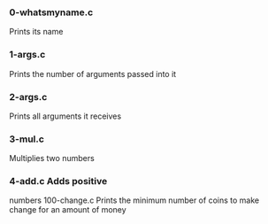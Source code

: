 ### 0-whatsmyname.c 
Prints its name 

### 1-args.c 
Prints the number of arguments passed into it 

### 2-args.c 
Prints all arguments it receives 

### 3-mul.c 
Multiplies two numbers 

### 4-add.c Adds positive 
numbers 100-change.c Prints the minimum number of coins to make change for an amount of money